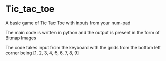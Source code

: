 # Tic_tac_toe


A basic game of Tic Tac Toe with inputs from your num-pad

The main code is written in python and the output is present in the form of Bitmap Images

The code takes input from the keyboard with the grids from the bottom left corner being [1, 2, 3, 4, 5, 6, 7, 8, 9]
